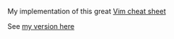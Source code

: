 My implementation of this great [Vim cheat
sheet](http://naleid.com/blog/2010/10/04/vim-movement-shortcuts-wallpaper/)

See [my version here](https://jorgehatccrma.github.io/vimmoves.html)
